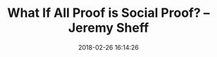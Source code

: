 ---
date: 2018-02-26 16:14:26
link:
  source: pocket
  source_url: https://getpocket.com
  text: "What If All Proof is Social Proof? \u2013 Jeremy Sheff"
  url: https://jeremysheff.com/2018/02/26/what-if-all-proof-is-social-proof/
slug: what-if-all-proof-is-social-proof-jeremy-sheff
source: pocket
title: "What If All Proof is Social Proof? \u2013 Jeremy Sheff"
syndicated:
- type: twitter
  url: https://twitter.com/roytang/statuses/968157789632778242/

---